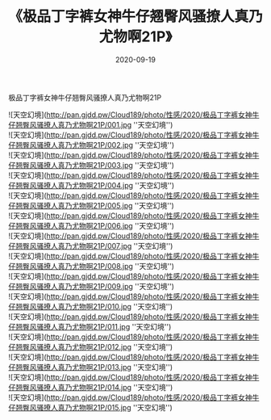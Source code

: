 ﻿---
layout: post
title:  《极品丁字裤女神牛仔翘臀风骚撩人真乃尤物啊21P》
date:   2020-09-19
img: http://pan.gjdd.pw/Cloud189/photo/性感/2020/极品丁字裤女神牛仔翘臀风骚撩人真乃尤物啊21P/000.jpg
categories: [美女, 性感, 泳衣]
---

极品丁字裤女神牛仔翘臀风骚撩人真乃尤物啊21P



![天空幻境](http://pan.gjdd.pw/Cloud189/photo/性感/2020/极品丁字裤女神牛仔翘臀风骚撩人真乃尤物啊21P/001.jpg ''天空幻境'') <br>
![天空幻境](http://pan.gjdd.pw/Cloud189/photo/性感/2020/极品丁字裤女神牛仔翘臀风骚撩人真乃尤物啊21P/002.jpg ''天空幻境'') <br>
![天空幻境](http://pan.gjdd.pw/Cloud189/photo/性感/2020/极品丁字裤女神牛仔翘臀风骚撩人真乃尤物啊21P/003.jpg ''天空幻境'') <br>
![天空幻境](http://pan.gjdd.pw/Cloud189/photo/性感/2020/极品丁字裤女神牛仔翘臀风骚撩人真乃尤物啊21P/004.jpg ''天空幻境'') <br>
![天空幻境](http://pan.gjdd.pw/Cloud189/photo/性感/2020/极品丁字裤女神牛仔翘臀风骚撩人真乃尤物啊21P/005.jpg ''天空幻境'') <br>
![天空幻境](http://pan.gjdd.pw/Cloud189/photo/性感/2020/极品丁字裤女神牛仔翘臀风骚撩人真乃尤物啊21P/006.jpg ''天空幻境'') <br>
![天空幻境](http://pan.gjdd.pw/Cloud189/photo/性感/2020/极品丁字裤女神牛仔翘臀风骚撩人真乃尤物啊21P/007.jpg ''天空幻境'') <br>
![天空幻境](http://pan.gjdd.pw/Cloud189/photo/性感/2020/极品丁字裤女神牛仔翘臀风骚撩人真乃尤物啊21P/008.jpg ''天空幻境'') <br>
![天空幻境](http://pan.gjdd.pw/Cloud189/photo/性感/2020/极品丁字裤女神牛仔翘臀风骚撩人真乃尤物啊21P/009.jpg ''天空幻境'') <br>
![天空幻境](http://pan.gjdd.pw/Cloud189/photo/性感/2020/极品丁字裤女神牛仔翘臀风骚撩人真乃尤物啊21P/010.jpg ''天空幻境'') <br>
![天空幻境](http://pan.gjdd.pw/Cloud189/photo/性感/2020/极品丁字裤女神牛仔翘臀风骚撩人真乃尤物啊21P/011.jpg ''天空幻境'') <br>
![天空幻境](http://pan.gjdd.pw/Cloud189/photo/性感/2020/极品丁字裤女神牛仔翘臀风骚撩人真乃尤物啊21P/012.jpg ''天空幻境'') <br>
![天空幻境](http://pan.gjdd.pw/Cloud189/photo/性感/2020/极品丁字裤女神牛仔翘臀风骚撩人真乃尤物啊21P/013.jpg ''天空幻境'') <br>
![天空幻境](http://pan.gjdd.pw/Cloud189/photo/性感/2020/极品丁字裤女神牛仔翘臀风骚撩人真乃尤物啊21P/014.jpg ''天空幻境'') <br>
![天空幻境](http://pan.gjdd.pw/Cloud189/photo/性感/2020/极品丁字裤女神牛仔翘臀风骚撩人真乃尤物啊21P/015.jpg ''天空幻境'') <br>